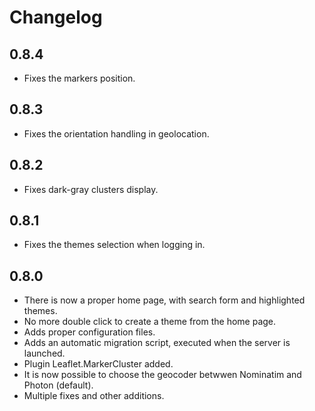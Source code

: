 # Changelog

## 0.8.4

* Fixes the markers position.

## 0.8.3

* Fixes the orientation handling in geolocation.

## 0.8.2

* Fixes dark-gray clusters display.

## 0.8.1

* Fixes the themes selection when logging in.

## 0.8.0

* There is now a proper home page, with search form and highlighted themes.
* No more double click to create a theme from the home page.
* Adds proper configuration files.
* Adds an automatic migration script, executed when the server is launched.
* Plugin Leaflet.MarkerCluster added.
* It is now possible to choose the geocoder betwwen Nominatim and Photon (default).
* Multiple fixes and other additions.
